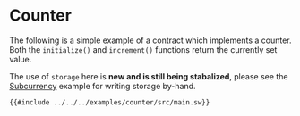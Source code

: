 # Counter

The following is a simple example of a contract which implements a counter. Both the `initialize()` and `increment()` functions return the currently set value.

The use of `storage` here is **new and is still being stabalized**, please see the [Subcurrency](./subcurrency.md) example for writing storage by-hand.

```sway
{{#include ../../../examples/counter/src/main.sw}}
```
